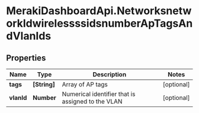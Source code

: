 # MerakiDashboardApi.NetworksnetworkIdwirelessssidsnumberApTagsAndVlanIds

## Properties
Name | Type | Description | Notes
------------ | ------------- | ------------- | -------------
**tags** | **[String]** | Array of AP tags | [optional] 
**vlanId** | **Number** | Numerical identifier that is assigned to the VLAN | [optional] 
